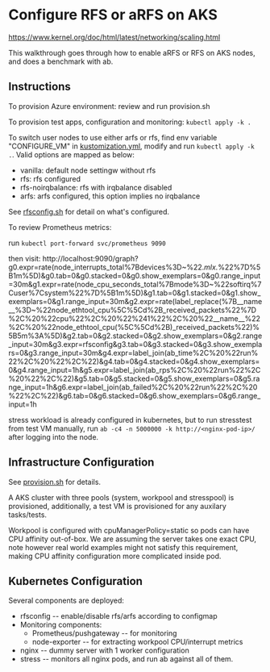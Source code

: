 # Configure RFS or aRFS on AKS

https://www.kernel.org/doc/html/latest/networking/scaling.html

This walkthrough goes through how to enable aRFS or RFS on AKS nodes, and
does a benchmark with ab.

## Instructions

To provision Azure environment: review and run provision.sh

To provision test apps, configuration and monitoring: `kubectl apply -k .`

To switch user nodes to use either arfs or rfs, find env variable "CONFIGURE_VM"
in [kustomization.yml](./kustomization.yml), modify and run
`kubectl apply -k .`. Valid options are mapped as below:

* vanilla: default node settingw without rfs
* rfs: rfs configured
* rfs-noirqbalance: rfs with irqbalance disabled
* arfs: arfs configured, this option implies no irqbalance

See [rfsconfig.sh](./rfsconfig.sh) for detail on what's configured.

To review Prometheus metrics:

run `kubectl port-forward svc/prometheus 9090`

then visit:
http://localhost:9090/graph?g0.expr=rate(node_interrupts_total%7Bdevices%3D~%22.*mlx.*%22%7D%5B1m%5D)&g0.tab=0&g0.stacked=0&g0.show_exemplars=0&g0.range_input=30m&g1.expr=rate(node_cpu_seconds_total%7Bmode%3D~%22softirq%7Cuser%7Csystem%22%7D%5B1m%5D)&g1.tab=0&g1.stacked=0&g1.show_exemplars=0&g1.range_input=30m&g2.expr=rate(label_replace(%7B__name__%3D~%22node_ethtool_cpu%5C%5Cd%2B_received_packets%22%7D%2C%20%22cpu%22%2C%20%22%241%22%2C%20%22__name__%22%2C%20%22node_ethtool_cpu(%5C%5Cd%2B)_received_packets%22)%5B5m%3A%5D)&g2.tab=0&g2.stacked=0&g2.show_exemplars=0&g2.range_input=30m&g3.expr=rfsconfig&g3.tab=0&g3.stacked=0&g3.show_exemplars=0&g3.range_input=30m&g4.expr=label_join(ab_time%2C%20%22run%22%2C%20%22%2C%22)&g4.tab=0&g4.stacked=0&g4.show_exemplars=0&g4.range_input=1h&g5.expr=label_join(ab_rps%2C%20%22run%22%2C%20%22%2C%22)&g5.tab=0&g5.stacked=0&g5.show_exemplars=0&g5.range_input=1h&g6.expr=label_join(ab_failed%2C%20%22run%22%2C%20%22%2C%22)&g6.tab=0&g6.stacked=0&g6.show_exemplars=0&g6.range_input=1h

stress workload is already configured in kubernetes, but to run stresstest from
test VM manually, run `ab -c4 -n 5000000 -k http://<nginx-pod-ip>/` after
logging into the node.

## Infrastructure Configuration

See [provision.sh](./provision.sh) for details.

A AKS cluster with three pools (system, workpool and stresspool) is provisioned,
additionally, a test VM is provisioned for any auxilary tasks/tests.

Workpool is configured with cpuManagerPolicy=static so pods can have CPU
affinity out-of-box. We are assuming the server takes one exact CPU, note
however real world examples might not satisfy this requirement, making CPU
affinity configuration more complicated inside pod.

## Kubernetes Configuration

Several components are deployed:

* rfsconfig -- enable/disable rfs/arfs according to configmap
* Monitoring components:
    * Prometheus/pushgateway -- for monitoring
    * node-exporter -- for extracting workpool CPU/interrupt metrics
* nginx -- dummy server with 1 worker configuration
* stress -- monitors all nginx pods, and run ab against all of them.

